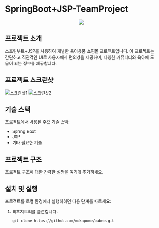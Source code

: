 # SpringBoot+JSP-TeamProject

<div align="center">
<img src="https://capsule-render.vercel.app/api?type=waving&color=black&height=200&section=header&text=TeamProject&fontSize=90" />
</div>

## 프로젝트 소개

스프링부트+JSP를 사용하여 개발한 육아용품 쇼핑몰 프로젝트입니다. 이 프로젝트는 간단하고 직관적인 UI로 사용자에게 편의성을 제공하며, 다양한 커뮤니티와 육아에 도움이 되는 정보를 제공합니다.

## 프로젝트 스크린샷

![스크린샷1](https://github.com/mokapome/babee/assets/142473323/f00ba41d-336e-4542-9527-36d4d2c64b15)
![스크린샷2](https://github.com/mokapome/babee/assets/142473323/c1eb6e0d-b4ab-4ac4-8a63-062be1001ff7)

## 기술 스택

프로젝트에서 사용된 주요 기술 스택:

- Spring Boot
- JSP
- 기타 필요한 기술

## 프로젝트 구조

프로젝트 구조에 대한 간략한 설명을 여기에 추가하세요.

## 설치 및 실행

프로젝트를 로컬 환경에서 실행하려면 다음 단계를 따르세요:

1. 리포지토리를 클론합니다.
   ```shell
   git clone https://github.com/mokapome/babee.git
